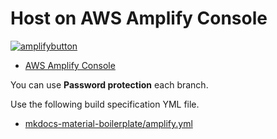 # Host on AWS Amplify Console

[![amplifybutton](https://oneclick.amplifyapp.com/button.svg)](https://console.aws.amazon.com/amplify/home#/deploy?repo=https://github.com/peaceiris/mkdocs-material-boilerplate)

- [AWS Amplify Console]

You can use **Password protection** each branch.

Use the following build specification YML file.

- [mkdocs-material-boilerplate/amplify.yml]



<!-- Internal References -->
<!-- External References -->
[AWS Amplify Console]: https://aws.amazon.com/amplify/console/
[mkdocs-material-boilerplate/amplify.yml]: https://github.com/peaceiris/mkdocs-material-boilerplate/blob/master/amplify.yml

